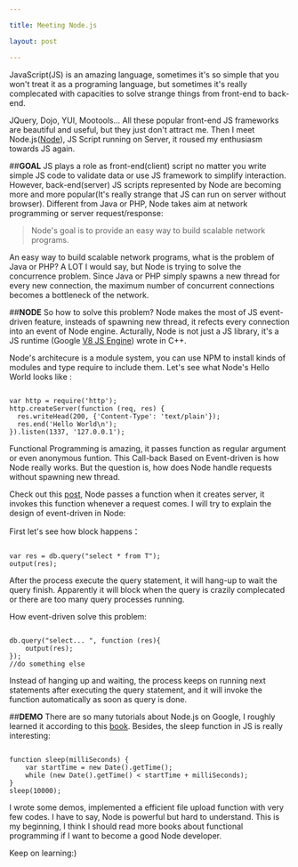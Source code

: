 ```yaml
---

title: Meeting Node.js

layout: post

---
```

JavaScript(JS) is an amazing language, sometimes it's so simple that you won't treat it as a programing language, but sometimes it's really complecated with capacities to solve strange things from front-end to back-end.

JQuery, Dojo, YUI, Mootools... All these popular front-end JS frameworks are beautiful and useful, but they just don't attract me. Then I meet Node.js([Node][1]), JS Script running on Server, it roused my enthusiasm towards JS again.

##**GOAL**
JS plays a role as front-end(client) script no matter you write simple JS code to validate data or use JS framework to simplify interaction. However, back-end(server) JS scripts represented by Node are becoming more and more popular(It's really strange that JS can run on server without browser). Different from Java or PHP, Node takes aim at network programming or server request/response:

>Node's goal is to provide an easy way to build scalable network programs.

An easy way to build scalable network programs, what is the problem of Java or PHP? A LOT I would say, but Node is trying to solve the concurrence problem. Since Java or PHP simply spawns a new thread for every new connection, the maximum number of concurrent connections becomes a bottleneck of the network.

##**NODE**
So how to solve this problem? Node makes the most of JS event-driven feature, insteads of spawning new thread, it refects every connection into an event of Node engine. Acturally, Node is not just a JS library, it's a JS runtime (Google [V8 JS Engine][3]) wrote in C++.

Node's architecure is a module system, you can use NPM to install kinds of modules and type require to include them. Let's see what Node's Hello World looks like :

<pre><code class="javascript">
var http = require('http');
http.createServer(function (req, res) {
  res.writeHead(200, {'Content-Type': 'text/plain'});
  res.end('Hello World\n');
}).listen(1337, '127.0.0.1');
</code></pre>

Functional Programming is amazing, it passes function as regular argument or even anonymous funtion. This Call-back Based on Event-driven is how Node really works. But the question is, how does Node handle requests without spawning new thread. 

Check out this [post][4], Node passes a function when it creates server, it invokes this function whenever a request comes. I will try to explain the design of event-driven in Node:

First let's see how block happens：

<pre><code>
var res = db.query("select * from T");
output(res);
</code></pre>

After the process execute the query statement, it will hang-up to wait the query finish. Apparently it will block when the query is crazily complecated or there are too many query processes running.

How event-driven solve this problem:

<pre><code>
db.query("select... ", function (res){
    output(res);
});
//do something else
</code></pre>

Instead of hanging up and waiting, the process keeps on running next statements after executing the query statement, and it will invoke the function automatically as soon as query is done.

##**DEMO**
There are so many tutorials about Node.js on Google, I roughly learned it according to this [book][5]. Besides, the sleep function in JS is really interesting:

<pre><code>
function sleep(milliSeconds) {
	var startTime = new Date().getTime();
    while (new Date().getTime() < startTime + milliSeconds);
}
sleep(10000);
</code></pre>

I wrote some demos, implemented a efficient file upload function with very few codes. I have to say, Node is powerful but hard to understand. This is my beginning, I think I should read more books about functional programming if I want to become a good Node developer.

Keep on learning:)

[1]:http://nodejs.org/
[2]:http://en.wikipedia.org/wiki/Event-driven_programming
[3]:http://code.google.com/p/v8/
[4]:http://debuggable.com/posts/understanding-node-js:4bd98440-45e4-4a9a-8ef7-0f7ecbdd56cb
[5]:http://www.nodebeginner.org/index-zh-cn.html